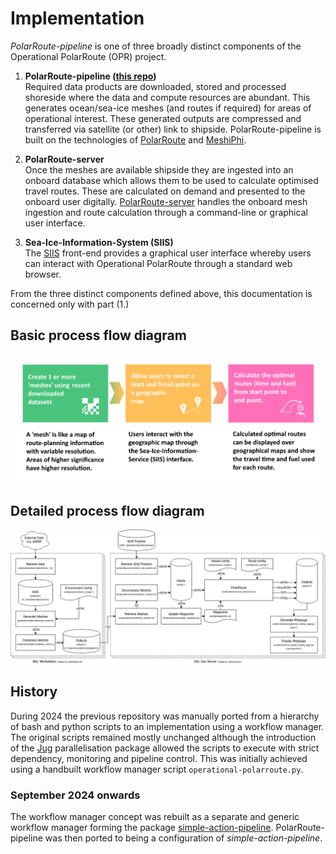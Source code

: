 # Implementation

*PolarRoute-pipeline* is one of three broadly distinct components of the Operational PolarRoute (OPR) project.

1. **PolarRoute-pipeline ([this repo](https://github.com/bas-amop/PolarRoute-pipeline))**  
Required data products are downloaded, stored and processed shoreside where the data and compute resources are abundant. This generates ocean/sea-ice meshes (and routes if required) for areas of operational interest. These generated outputs are compressed and transferred via satellite (or other) link to shipside. PolarRoute-pipeline is built on the technologies of [PolarRoute](https://github.com/bas-amop/PolarRoute) and [MeshiPhi](https://github.com/bas-amop/MeshiPhi).

1. **PolarRoute-server**  
Once the meshes are available shipside they are ingested into an onboard database which allows them to be used to calculate optimised travel routes. These are calculated on demand and presented to the onboard user digitally. [PolarRoute-server](https://github.com/bas-amop/PolarRoute-server) handles the onboard mesh ingestion and route calculation through a command-line or graphical user interface.

1. **Sea-Ice-Information-System (SIIS)**  
The [SIIS](https://gitlab.data.bas.ac.uk/MAGIC/SIIS) front-end provides a graphical user interface whereby users can interact with Operational PolarRoute through a standard web browser.

From the three distinct components defined above, this documentation is concerned only with part (1.)  

## Basic process flow diagram
![Basic Process](img/polarroute-basics.png)

## Detailed process flow diagram
![Operational PolarRoute Process](img/pipeline_dfd.png)

## History
During 2024 the previous repository was manually ported from a hierarchy of bash and python scripts to an implementation using a workflow manager. The original scripts remained mostly unchanged although the introduction of the [Jug](https://jug.readthedocs.io/en/latest/) parallelisation package allowed the scripts to execute with strict dependency, monitoring and pipeline control. This was initially achieved using a handbuilt workflow manager script `operational-polarroute.py`.  
  
### September 2024 onwards 
The workflow manager concept was rebuilt as a separate and generic workflow manager forming the package [simple-action-pipeline](https://github.com/antarctica/simple-action-pipeline). PolarRoute-pipeline was then ported to being a configuration of *simple-action-pipeline*.